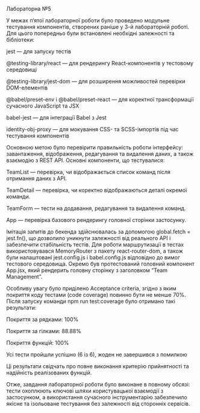 Лабораторна №5

У межах п’ятої лабораторної роботи було проведено модульне тестування компонентів, створених раніше у 3-й лабораторній роботі. Для цього попередньо були встановлені необхідні залежності та бібліотеки:

jest — для запуску тестів

@testing-library/react — для рендерингу React-компонентів у тестовому середовищі

@testing-library/jest-dom — для розширення можливостей перевірки DOM-елементів

@babel/preset-env і @babel/preset-react — для коректної трансформації сучасного JavaScript та JSX

babel-jest — для інтеграції Babel з Jest

identity-obj-proxy — для мокування CSS- та SCSS-імпортів під час тестування компонентів

Основною метою було перевірити правильність роботи інтерфейсу: завантаження, відображення, редагування та видалення даних, а також взаємодію з REST API. Основні компоненти, що тестувалися:

TeamList — перевірка, чи відображається список команд після отримання даних з API.

TeamDetail — перевірка, чи коректно відображаються деталі окремої команди.

TeamForm — тести на додавання, редагування та видалення команд.

App — перевірка базового рендерингу головної сторінки застосунку.

Імітація запитів до бекенда здійснювалась за допомогою global.fetch = jest.fn(), що дозволило уникнути залежності від реального API і забезпечити стабільність тестів. Для роботи маршрутизації в тестах використовувався MemoryRouter з пакету react-router-dom, а також були налаштовані jest.config.js і babel.config.js відповідно до вимог тестового середовища. Окремо був протестований головний компонент App.jsx, який рендерить головну сторінку з заголовком “Team Management”.

Особливу увагу було приділено Acceptance criteria, згідно з яким покриття коду тестами (code coverage) повинно бути не менше 70%. Після запуску команди npm run test:coverage було отримано такі результати:

Покриття за рядками: 100%

Покриття за гілками: 88.88%

Покриття функцій: 100%

Усі тести пройшли успішно (6 із 6), жоден не завершився з помилкою

Ці результати свідчать про повне виконання критерію прийнятності та надійність реалізованих функцій.

Отже, завдання лабораторної роботи було виконане в повному обсязі: тести охоплюють ключові шляхи користувацької взаємодії з застосунком, а використання сучасного інструментарію забезпечило якісне та ізольоване тестування без залежності від сторонніх сервісів.